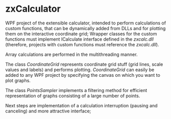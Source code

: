 # zxCalculator
WPF project of the extensible calculator, intended to perform calculations of custom functions, that can be dynamically added from DLLs and for plotting them on the interactive coordinate grid; Wrapper classes for the custom functions must implement ICalculate interface defined in the *zxcalc.dll* (therefore, projects with custom functions must reference the *zxcalc.dll*).  
  
Array calculations are performed in the multithreading manner.  
  
The class *CoordinateGrid* represents coordinate grid stuff (grid lines, scale values and labels) and performs plotting. *CoordinateGrid* can easily be added to any WPF project by specifying the canvas on which you want to plot graphs.  
  
The class *PointsSampler* implements a filtering method for efficient representation of graphs consisting of a large number of points.  
  
Next steps are implementation of a calculation interruption (pausing and canceling) and more attractive interface;
